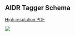 ## **AIDR Tagger Schema**
[High resolution PDF](http://docdroid.net/g2pc)

![](http://i.imgur.com/JfnEidd.png)
